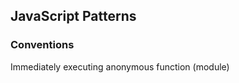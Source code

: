 ## JavaScript Patterns

### Conventions

Immediately executing anonymous function (module) <!-- .element: class="fragment" -->


